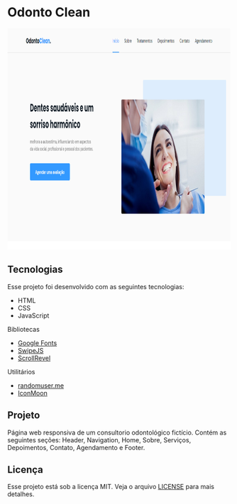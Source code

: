 
# Odonto Clean


<p align="center">
  <img alt="OdontoClean" src="imagens/projetoImg.png" width="100%" height="500px">
</p>


## Tecnologias

Esse projeto foi desenvolvido com as seguintes tecnologias:

- HTML
- CSS
- JavaScript

Bibliotecas

- [Google Fonts](https://fonts.google.com/)
- [SwipeJS](https://github.com/nolimits4web/Swiper)
- [ScrollRevel](https://scrollrevealjs.org)

Utilitários

- [randomuser.me](https://randomuser.me/photos)
- [IconMoon](https://icomoon.io/app/#/select)

## Projeto 

Página web responsiva de um consultorio odontológico fictício. Contém as seguintes seções: Header, Navigation, Home, Sobre, Serviços, Depoimentos, Contato, Agendamento e Footer.

## Licença

Esse projeto está sob a licença MIT. Veja o arquivo [LICENSE](https://github.com/WyllianSilveira/Odonto-Clean/blob/master/LICENSE) para mais detalhes.
